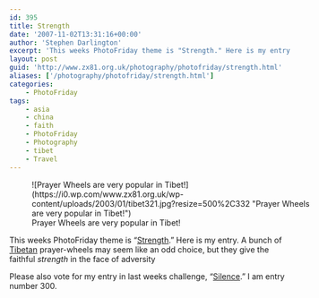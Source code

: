 ```yaml
---
id: 395
title: Strength
date: '2007-11-02T13:31:16+00:00'
author: 'Stephen Darlington'
excerpt: 'This weeks PhotoFriday theme is "Strength." Here is my entry.'
layout: post
guid: 'http://www.zx81.org.uk/photography/photofriday/strength.html'
aliases: ['/photography/photofriday/strength.html']
categories:
    - PhotoFriday
tags:
    - asia
    - china
    - faith
    - PhotoFriday
    - Photography
    - tibet
    - Travel
---
```


<figure aria-describedby="caption-attachment-1197" class="wp-caption aligncenter" id="attachment_1197" style="width: 500px">![Prayer Wheels are very popular in Tibet!](https://i0.wp.com/www.zx81.org.uk/wp-content/uploads/2003/01/tibet321.jpg?resize=500%2C332 "Prayer Wheels are very popular in Tibet!")<figcaption class="wp-caption-text" id="caption-attachment-1197">Prayer Wheels are very popular in Tibet!</figcaption></figure>

This weeks PhotoFriday theme is “[Strength](http://www.photofriday.com/archives/challenge/000716.php "PhotoFriday: Strength").” Here is my entry. A bunch of [Tibetan](/travel/tibet.html "Tibet images") prayer-wheels may seem like an odd choice, but they give the faithful *strength* in the face of adversity

Please also vote for my entry in last weeks challenge, “[Silence](http://www.photofriday.com/linkviewer.php?id=714 "PhotoFriday: Silence").” I am entry number 300.